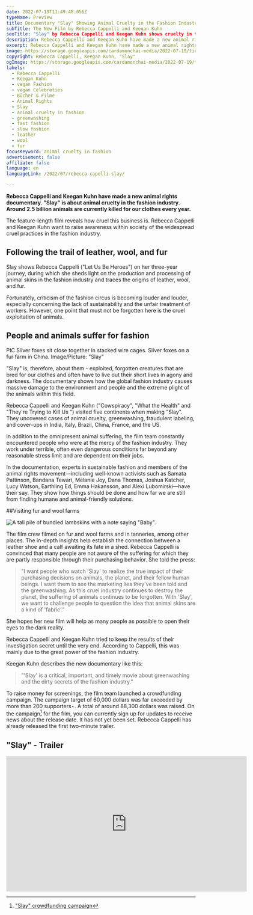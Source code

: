 ```yaml
---
date: 2022-07-19T11:49:48.056Z
typeName: Preview
title: Documentary "Slay" Showing Animal Cruelty in the Fashion Industry
subTitle: The New Film by Rebecca Cappelli and Keegan Kuhn
seoTitle: "Slay" by Rebecca Cappelli and Keegan Kuhn shows cruelty in the fashion indistry
description: Rebecca Cappelli and Keegan Kuhn have made a new animal rights documentary. "Slay" is about animal cruelty in the fashion industry. Around 2.5 billion animals are currently killed for our clothes every year.
excerpt: Rebecca Cappelli and Keegan Kuhn have made a new animal rights documentary. "Slay" is about animal cruelty in the fashion industry. Around 2.5 billion animals are currently killed for our clothes every year.
image: https://storage.googleapis.com/cardamonchai-media/2022-07-19/tierquaelerei-in-der-modeindustrie-rebecca-cappelli-leather-made-in-tuscany-jpeg-imagine-080808_4b4332_1024_768/640.webp
copyright: Rebecca Cappelli, Keegan Kuhn, "Slay"
ogImage: https://storage.googleapis.com/cardamonchai-media/2022-07-19/tierquaelerei-in-der-modeindustrie-rebecca-cappelli-fb-jpeg-imagine-080808_53504a_1200_628/640.webp
labels:
  - Rebecca Cappelli
  - Keegan Kuhn
  - vegan Fashion
  - vegan Celebreties
  - Bücher & Filme
  - Animal Rights
  - Slay
  - animal cruelty in fashion
  - greenwashing
  - fast fashion
  - slow fashion
  - leather
  - wool
  - fur
focusKeyword: animal cruelty in fashion
advertisement: false
affiliate: false
language: en
languageLink: /2022/07/rebecca-capelli-slay/

---
```


**Rebecca Cappelli and Keegan Kuhn have made a new animal rights documentary. "Slay" is about animal cruelty in the fashion industry. Around 2.5 billion animals are currently killed for our clothes every year.**

The feature-length film reveals how cruel this business is. Rebecca Cappelli and Keegan Kuhn want to raise awareness within society of the widespread cruel practices in the fashion industry.

## Following the trail of leather, wool, and fur

Slay shows Rebecca Cappelli ("Let Us Be Heroes") on her three-year journey, during which she sheds light on the production and processing of animal skins in the fashion industry and traces the origins of leather, wool, and fur.

Fortunately, criticism of the fashion circus is becoming louder and louder, especially concerning the lack of sustainability and the unfair treatment of workers. However, one point that must not be forgotten here is the cruel exploitation of animals.

## People and animals suffer for fashion

PIC Silver foxes sit close together in stacked wire cages. Silver foxes on a fur farm in China. Image/Picture: "Slay"

"Slay" is, therefore, about them - exploited, forgotten creatures that are bred for our clothes and often have to live out their short lives in agony and darkness. The documentary shows how the global fashion industry causes massive damage to the environment and people and the extreme plight of the animals within this field.

Rebecca Cappelli and Keegan Kuhn ("Cowspiracy", "What the Health" and "They're Trying to Kill Us ") visited five continents when making "Slay". They uncovered cases of animal cruelty, greenwashing, fraudulent labeling, and cover-ups in India, Italy, Brazil, China, France, and the US.

In addition to the omnipresent animal suffering, the film team constantly encountered people who were at the mercy of the fashion industry. They work under terrible, often even dangerous conditions far beyond any reasonable stress limit and are dependent on their jobs.

In the documentation, experts in sustainable fashion and members of the animal rights movement—including well-known activists such as Samata Pattinson, Bandana Tewari, Melanie Joy, Dana Thomas, Joshua Katcher, Lucy Watson, Earthling Ed, Emma Hakansson, and Alexi Lubomirski—have their say. They show how things should be done and how far we are still from finding humane and animal-friendly solutions.

##Visiting fur and wool farms

![A tall pile of bundled lambskins with a note saying "Baby".](https://storage.googleapis.com/cardamonchai-media/2022-07-19/tierquaelerei-in-der-modeindustrie-rebecca-cappelli-baby-lamb-skin-australia-jpeg-imagine-080808_504e42_1024_768/640.webp 'Lambskin on a wool farm in Australia. Image/Picture: "Slay"')

The film crew filmed on fur and wool farms and in tanneries, among other places. The in-depth insights help establish the connection between a leather shoe and a calf awaiting its fate in a shed. Rebecca Cappelli is convinced that many people are not aware of the suffering for which they are partly responsible through their purchasing behavior. She told the press:

> "I want people who watch 'Slay' to realize the true impact of their purchasing decisions on animals, the planet, and their fellow human beings. I want them to see the marketing lies they've been told and the greenwashing. As this cruel industry continues to destroy the planet, the suffering of animals continues to be forgotten. With 'Slay', we want to challenge people to question the idea that animal skins are a kind of 'fabric'."

She hopes her new film will help as many people as possible to open their eyes to the dark reality.

Rebecca Cappelli and Keegan Kuhn tried to keep the results of their investigation secret until the very end. According to Cappelli, this was mainly due to the great power of the fashion industry.

Keegan Kuhn describes the new documentary like this:

> "'Slay' is a critical, important, and timely movie about greenwashing and the dirty secrets of the fashion industry."

To raise money for screenings, the film team launched a crowdfunding campaign. The campaign target of 60,000 dollars was far exceeded by more than 200 supporters⋆. A total of around 88,300 dollars was raised. On the campaign[^1] for the film, you can currently sign up for updates to receive news about the release date. It has not yet been set. Rebecca Cappelli has already released the first two-minute trailer.

## "Slay" - Trailer

<iframe
  title="vimeo-player"
  src="https://player.vimeo.com/video/705023166?h=3e14a9a577"
  width="640"
  height="360"
  frameborder="0"
  allowfullscreen
></iframe>

[^1]: ["Slay" crowdfunding campaign](https://www.indiegogo.com/projects/slay-feature-length-documentary#/)
